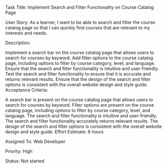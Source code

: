 Task Title: Implement Search and Filter Functionality on Course Catalog Page

User Story: As a learner, I want to be able to search and filter the course catalog page so that I can quickly find courses that are relevant to my interests and needs.

Description:

Implement a search bar on the course catalog page that allows users to search for courses by keyword.
Add filter options to the course catalog page, including options to filter by course category, level, and language.
Ensure that the search and filter functionality is intuitive and user-friendly.
Test the search and filter functionality to ensure that it is accurate and returns relevant results.
Ensure that the design of the search and filter options is consistent with the overall website design and style guide.
Acceptance Criteria:

A search bar is present on the course catalog page that allows users to search for courses by keyword.
Filter options are present on the course catalog page, including options to filter by course category, level, and language.
The search and filter functionality is intuitive and user-friendly.
The search and filter functionality accurately returns relevant results.
The design of the search and filter options is consistent with the overall website design and style guide.
Effort Estimate: 8 hours

Assigned To: Web Developer

Priority: High

Status: Not started